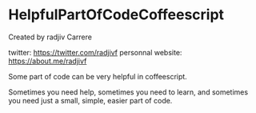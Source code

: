 HelpfulPartOfCodeCoffeescript
=============================

Created by radjiv Carrere

twitter:              https://twitter.com/radjivf
personnal website:    https://about.me/radjivf

Some part of code can be very helpful in coffeescript.

Sometimes you need help, sometimes you need to learn, and sometimes you need just a small, simple, easier part of code.

